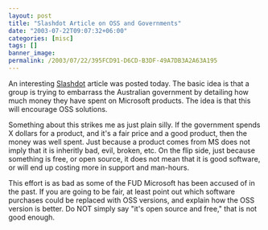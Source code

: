 ```yaml
---
layout: post
title: "Slashdot Article on OSS and Governments"
date: "2003-07-22T09:07:32+06:00"
categories: [misc]
tags: []
banner_image: 
permalink: /2003/07/22/395FCD91-D6CD-B3DF-49A7DB3A2A63A195
---
```


An interesting <a href="http://slashdot.org/articles/03/07/22/0433236.shtml?tid=185&tid=98&tid=99">Slashdot</a> article was posted today. The basic idea is that a group is trying to embarrass the Australian government by detailing how much money they have spent on Microsoft products. The idea is that this will encourage OSS solutions.

Something about this strikes me as just plain silly.  If the government spends X dollars for a product, and it's a fair price and a good product, then the money was well spent. Just because a product comes from MS does not imply that it is inheritly bad, evil, broken, etc. On the flip side, just because something is free, or open source, it does not mean that it is good software, or will end up costing more in support and man-hours.

This effort is as bad as some of the FUD Microsoft has been accused of in the past. If you are going to be fair, at least point out which software purchases could be replaced with OSS versions, and explain how the OSS version is better. Do NOT simply say "it's open source and free," that is not good enough.